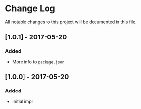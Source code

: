 # Change Log

All notable changes to this project will be documented in this file.

## [1.0.1] - 2017-05-20

### Added

- More info to `package.json`

## [1.0.0] - 2017-05-20

### Added

- Initial impl
